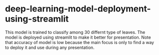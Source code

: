 # deep-learning-model-deployment-using-streamlit
This model is trained to classify among 30 differnt type of leaves.
The model is deployed using streamlit to make it better for presentation.
Note that accuracy of model is low because the main focus is only to find a way to deploy it and use during any presentation.
